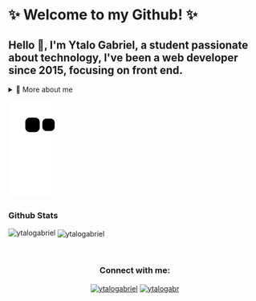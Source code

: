 # ✨ Welcome to my Github! ✨
## Hello 👋, I'm Ytalo Gabriel, a student passionate about technology, I've been a web developer since 2015, focusing on front end.

<details>
<summary>👦 More about me</summary>
- ❤ I'm in love with **React**
- 🎶 I love programming listening to music, specially **Electronic** and **Forró**
- 📚 I'm currently learning **TypeScript, Next.js and Node.js**
- 🏫 I'm currently studying Information Systems at Instituto Federal de Alagoas (IFAL)
- 💬 Ask me about **everything**! I love to talk about the world
- 📩 Reach me out at **ytalogabr@gmail.com**
</details>

![Snake animation](https://github.com/ytalogabriel/YtaloGabriel/blob/output/github-contribution-grid-snake.svg)

### Github Stats
<p><img align="left" src="https://github-readme-stats.vercel.app/api/top-langs?username=ytalogabriel&show_icons=true&theme=dracula&layout=compact" alt="ytalogabriel" /></p>
<p>&nbsp;<img align="center" src="https://github-readme-stats.vercel.app/api?username=ytalogabriel&show_icons=true&theme=dracula&locale=en" alt="ytalogabriel" /></p>

<br>

<h3 align="center">Connect with me:</h3>
<p align="center">
<a href="https://linkedin.com/in/ytalogabriel" target="blank"><img align="center" src="https://raw.githubusercontent.com/rahuldkjain/github-profile-readme-generator/master/src/images/icons/Social/linked-in-alt.svg" alt="ytalogabriel" height="30" width="40" /></a>
<a href="https://instagram.com/ytalogabr" target="blank"><img align="center" src="https://raw.githubusercontent.com/rahuldkjain/github-profile-readme-generator/master/src/images/icons/Social/instagram.svg" alt="ytalogabr" height="30" width="40" /></a>
</p>
